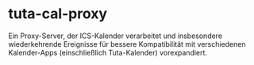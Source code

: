 # tuta-cal-proxy
Ein Proxy-Server, der ICS-Kalender verarbeitet und insbesondere wiederkehrende Ereignisse für bessere Kompatibilität mit verschiedenen Kalender-Apps (einschließlich Tuta-Kalender) vorexpandiert.
